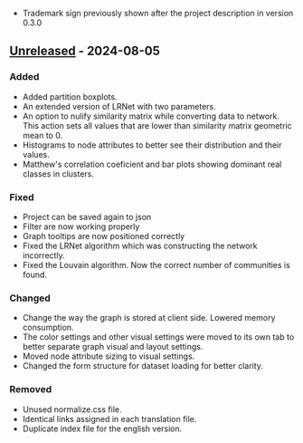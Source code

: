 - Trademark sign previously shown after the project description in version 
0.3.0



## [Unreleased] - 2024-08-05

### Added
- Added partition boxplots.
- An extended version of LRNet with two parameters.
- An option to nulify similarity matrix while converting data to network. 
This action sets all values that are lower than similarity matrix geometric mean to 0.
- Histograms to node attributes to better see their distribution and their values.
- Matthew's correlation coeficient and bar plots showing dominant real classes in clusters.

### Fixed
- Project can be saved again to json
- Filter are now working properly
- Graph tooltips are now positioned correctly
- Fixed the LRNet algorithm which was constructing the network incorrectly.
- Fixed the Louvain algorithm. Now the correct number of communities is found. 

### Changed

- Change the way the graph is stored at client side. Lowered memory consumption.
- The color settings and other visual settings were moved to its own tab to better 
separate graph visual and layout settings.
- Moved node attribute sizing to visual settings.
- Changed the form structure for dataset loading for better clarity.

### Removed

- Unused normalize.css file.
- Identical links assigned in each translation file.
- Duplicate index file for the english version.

[unreleased]: https://github.com/Anim64/MultiVariateNetworkExplorer/releases/tag/v0.1.2

